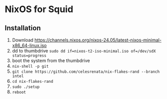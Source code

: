 # NixOS for Squid

## Installation
1. Download https://channels.nixos.org/nixos-24.05/latest-nixos-minimal-x86_64-linux.iso
1. dd to thumbdrive `sudo dd if=nixos-t2-iso-minimal.iso of=/dev/sdX status=progress` 
1. boot the system from the thumbdrive
1. `nix-shell -p git`
1. `git clone https://github.com/celesrenata/nix-flakes-rand --branch intel`
1. `cd nix-flakes-rand`
1. `sudo ./setup`
1. `reboot`
